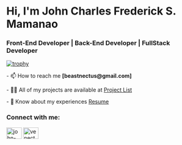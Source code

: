 <h1 align="left">Hi, I'm John Charles Frederick S. Mamanao</h1>
<h3 align="left">Front-End Developer | Back-End Developer | FullStack Developer</h3>


[![trophy](https://hacked-github-stat-trophies.flyn-nick.vercel.app/?username=beastnectus&theme=juicyfresh)](https://github.com/ryo-ma/github-profile-trophy)


<p align="left"> - 📫 How to reach me <strong>[beastnectus@gmail.com]</strong></p>

<p align="left"> - 👨‍💻 All of my projects are available at <a href="https://johnmamanao.com/#/projects](https://johnmamanao.com/#/projects">Project List</a> </p>

<p align="left"> - 📄 Know about my experiences <a href="https://johnmamanao.com/#/resume](https://johnmamanao.com/#/resume">Resume</a></p>

<h3 align="left">Connect with me:</h3>
<p align="left">
<a href="https://www.linkedin.com/in/john-mamanao-762218278/" target="blank"><img align="center" src="https://raw.githubusercontent.com/rahuldkjain/github-profile-readme-generator/master/src/images/icons/Social/linked-in-alt.svg" alt="john-mamanao" height="30" width="40" /></a>
<a href="https://fb.com/venectus" target="blank"><img align="center" src="https://raw.githubusercontent.com/rahuldkjain/github-profile-readme-generator/master/src/images/icons/Social/facebook.svg" alt="venectus" height="30" width="40" /></a>
</p>
